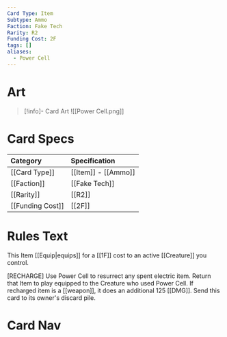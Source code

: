 ```yaml
---
Card Type: Item
Subtype: Ammo
Faction: Fake Tech
Rarity: R2
Funding Cost: 2F
tags: []
aliases:
  - Power Cell
---
```

# Art

> [!info]- Card Art
> ![[Power Cell.png]]

# Card Specs

| Category | Specification| 
| :--- | :--- |
| [[Card Type]] | [[Item]] - [[Ammo]] |  
| [[Faction]] | [[Fake Tech]] |  
| [[Rarity]] | [[R2]] |  
| [[Funding Cost]] | [[2F]] |  

# Rules Text  

This Item [[Equip|equips]] for a [[1F]] cost to an active [[Creature]] you control.  

[RECHARGE] Use Power Cell to resurrect any spent electric item.
Return that Item to play equipped to the Creature who used Power Cell.
If recharged item is a [[weapon]], it does an additional 125 [[DMG]].
Send this card to its owner's discard pile.  

# Card Nav

